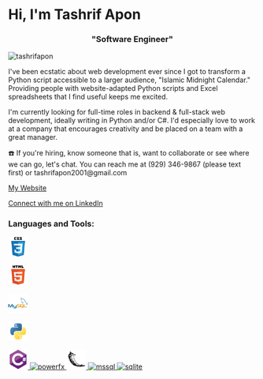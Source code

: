 # Hi, I'm Tashrif Apon
<h3 align="center"> "Software Engineer"</h3>
<p align="left"> <img src="https://komarev.com/ghpvc/?username=tashrifapon&label=Profile%20views&color=0e75b6&style=flat" alt="tashrifapon" /> </p>

<p> I've been ecstatic about web development ever since I got to transform a Python script accessible to a larger audience, "Islamic Midnight Calendar." Providing people with website-adapted Python scripts and Excel spreadsheets that I find useful keeps me excited.</p>
<p> I'm currently looking for full-time roles in backend & full-stack web development, ideally writing in Python and/or C#. I'd especially love to work at a company that encourages creativity and be placed on a team with a great manager.</p>

<p> ☎️ If you're hiring, know someone that is, want to collaborate or see where we can go, let's chat. You can reach me at (929) 346-9867 (please text first) or tashrifapon2001@gmail.com</p>

<p><a href="https://tashrifapon.pythonanywhere.com">My Website</a></p>
<p></p><a href="https://www.linkedin.com/in/tashrifapon/">Connect with me on LinkedIn</a></p>

<h3 align="left">Languages and Tools:</h3>
<p align="left">
<a href="https://www.w3schools.com/css/" target="_blank" rel="noreferrer"> <img src="https://raw.githubusercontent.com/devicons/devicon/master/icons/css3/css3-original-wordmark.svg" alt="css3" width="40" height="40"/> </a>

<!-- <a href="https://git-scm.com/" target="_blank" rel="noreferrer"> <img src="https://www.vectorlogo.zone/logos/git-scm/git-scm-icon.svg" alt="git" width="40" height="40"/> </a> -->

<a href="https://www.w3.org/html/" target="_blank" rel="noreferrer"> <img src="https://raw.githubusercontent.com/devicons/devicon/master/icons/html5/html5-original-wordmark.svg" alt="html5" width="40" height="40"/> </a> 

<a href="https://www.mysql.com/" target="_blank" rel="noreferrer"> <img src="https://raw.githubusercontent.com/devicons/devicon/master/icons/mysql/mysql-original-wordmark.svg" alt="mysql" width="40" height="40"/> </a> 

<a href="https://www.python.org" target="_blank" rel="noreferrer"> <img src="https://raw.githubusercontent.com/devicons/devicon/master/icons/python/python-original.svg" alt="python" width="40" height="40"/> </a> 

<a href="https://learn.microsoft.com/en-us/dotnet/" target="_blank" rel="noreferrer"> 
  <img src="https://raw.githubusercontent.com/devicons/devicon/master/icons/csharp/csharp-original.svg" alt="csharp" width="40" height="40"/> 
</a>

<a href="https://learn.microsoft.com/en-us/power-platform/" target="_blank" rel="noreferrer"> 
  <img src="https://pbs.twimg.com/profile_images/1455563702319429636/XwD51wEX_400x400.png" alt="powerfx" width="40" height="40"/> 
</a>

<a href="https://flask.palletsprojects.com/" target="_blank" rel="noreferrer"> 
  <img src="https://raw.githubusercontent.com/devicons/devicon/master/icons/flask/flask-original.svg" alt="flask" width="40" height="40"/> 
</a>

<a href="https://learn.microsoft.com/en-us/sql/" target="_blank" rel="noreferrer"> 
  <img src="https://www.svgrepo.com/show/303229/microsoft-sql-server-logo.svg" alt="mssql" width="40" height="40"/> 
</a>

<a href="https://sqlite.org/index.html" target="_blank" rel="noreferrer"> 
  <img src="https://www.sqlite.org/images/sqlite370_banner.gif" alt="sqlite" width="40" height="40"/> 
</a>

